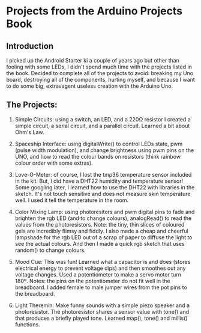 # Projects from the Arduino Projects Book

## Introduction

I picked up the Android Starter ki a couple of years ago but other than fooling with some LEDs, I didn't spend much time with the projects listed in the book. Decided to complete all of the projects to avoid: breaking my Uno board, destroying all of the components, hurting myself, and because I want to do some big, extravagent useless creation with the Arduino Uno. 

## The Projects:

1. Simple Circuits: using a switch, an LED, and a 220Ω resistor I created a simple circuit, a serial circuit, and a parallel circuit. Learned a bit about Ohm's Law.  

1. Spaceship Interface: using digitalWrite() to control LEDs state, pwm (pulse width modulation), and change brightness using pwm pins on the UNO, and how to read the colour bands on resistors (think rainbow colour order with some extras).

1. Love-O-Meter: of course, I lost the tmp36 temperature sensor included in the kit. But, I did have a DHT22 humidity and temperature sensor! Some googling later, I learned how to use the DHT22 with libraries in the sketch. It's not touch sensitive and does not measure skin temperature well. I used it tell the temperature in the room.  

1. Color Mixing Lamp: using photoresitors and pwm digital pins to fade and brighten the rgb LED (and to change colours), analogRead() to read the values from the photoresistors. Note: the tiny, thin slices of coloured gels are incredibly flimsy and fiddly.  I also made a cheap and cheerful lampshade for the rgb LED out of a scrap of paper to diffuse the light to see the actual colours. And then I made a quick rgb sketch that uses random() to change colours.  

1. Mood Cue: This was fun! Learned what a capacitor is and does (stores electrical energy to prevent voltage dips) and then smoothes out any voltage changes. Used a potentiometer to make a servo motor turn 180º. Notes: the pins on the potentiometer do not fit well in the breadboard. I added female to male jumper wires from the pot pins to the breadboard. 

1. Light Theremin: Make funny sounds with a simple piezo speaker and a photoresistor. The photoresistor shares a sensor value with tone() and that produces a briefly played tone. Learned map(), tone() and millis() functions.